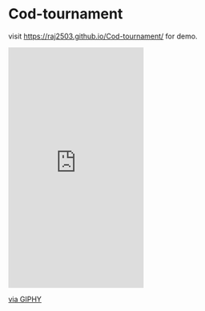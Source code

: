 # Cod-tournament

visit https://raj2503.github.io/Cod-tournament/ for demo.


<iframe src="https://giphy.com/embed/R5IwB9VhawKp8Fv4mg" width="270" height="480" frameBorder="0" class="giphy-embed" allowFullScreen></iframe><p><a href="https://giphy.com/gifs/game-pacman-R5IwB9VhawKp8Fv4mg">via GIPHY</a></p>
